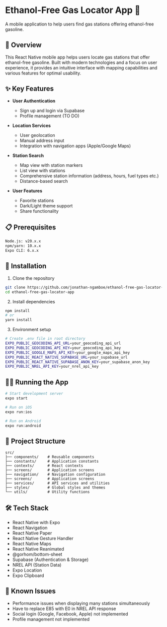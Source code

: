 

# Ethanol-Free Gas Locator App 🚗

A mobile application to help users find gas stations offering ethanol-free gasoline.

## 🌟 Overview

This React Native mobile app helps users locate gas stations that offer ethanol-free gasoline. Built with modern technologies and a focus on user experience, it provides an intuitive interface with mapping capabilities and various features for optimal usability.

## ✨ Key Features

- **User Authentication**
  - Sign up and login via Supabase
  - Profile management (TO DO)
  
- **Location Services**
  - User geolocation
  - Manual address input
  - Integration with navigation apps (Apple/Google Maps)

- **Station Search**
  - Map view with station markers
  - List view with stations
  - Comprehensive station information (address, hours, fuel types etc.)
  - Distance-based search

- **User Features**
  - Favorite stations
  - Dark/Light theme support
  - Share functionality

## 📋 Prerequisites

```bash
Node.js: v20.x.x
npm/yarn: 10.x.x
Expo CLI: 6.x.x
```

## 🚀 Installation

1. Clone the repository
```bash
git clone https://github.com/jonathan-ngamboe/ethanol-free-gas-locator-app.git
cd ethanol-free-gas-locator-app
```

2. Install dependencies
```bash
npm install
# or
yarn install
```

3. Environment setup
```bash
# Create .env file in root directory
EXPO_PUBLIC_GEOCODING_API_URL=your_geocoding_api_url
EXPO_PUBLIC_GEOCODING_API_KEY=your_geocoding_api_key
EXPO_PUBLIC_GOOGLE_MAPS_API_KEY=your_google_maps_api_key
EXPO_PUBLIC_REACT_NATIVE_SUPABASE_URL=your_supabase_url
EXPO_PUBLIC_REACT_NATIVE_SUPABASE_ANON_KEY=your_supabase_anon_key
EXPO_PUBLIC_NREL_API_KEY=your_nrel_api_key
```

## 🏃‍♂️ Running the App

```bash
# Start development server
expo start

# Run on iOS
expo run:ios

# Run on Android
expo run:android
```

## 📁 Project Structure

```
src/
├── components/    # Reusable components
├── constants/     # Application constants
├── contexts/      # React contexts
├── screens/       # Application screens
├── navigation/    # Navigation configuration
├── screens/       # Application screens
├── services/      # API services and utilities
├── styles/        # Global styles and themes
└── utils/         # Utility functions
```

## 🛠 Tech Stack

- React Native with Expo
- React Navigation
- React Native Paper
- React Native Gesture Handler
- React Native Maps
- React Native Reanimated 
- @gorhom/bottom-sheet
- Supabase (Authentication & Storage)
- NREL API (Station Data)
- Expo Location
- Expo Clipboard

## 🐛 Known Issues

- Performance issues when displaying many stations simultaneously
- Have to replace E85 with E0 in NREL API response
- Social login (Google, Facebook, Apple) not implemented
- Profile management not implemented